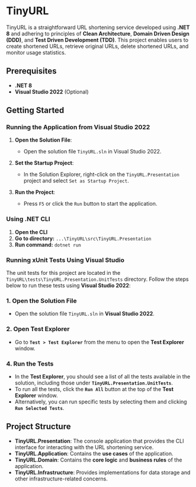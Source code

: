# TinyURL

TinyURL is a straightforward URL shortening service developed using **.NET 8** and adhering to principles of **Clean Architecture**, **Domain Driven Design (DDD)**, and **Test Driven Development (TDD)**. This project enables users to create shortened URLs, retrieve original URLs, delete shortened URLs, and monitor usage statistics.

## Prerequisites

- **.NET 8**
- **Visual Studio 2022** (Optional)

## Getting Started

### Running the Application from Visual Studio 2022

1. **Open the Solution File**:
    - Open the solution file `TinyURL.sln` in Visual Studio 2022.

2. **Set the Startup Project**:
    - In the Solution Explorer, right-click on the `TinyURL.Presentation` project and select `Set as Startup Project`.

3. **Run the Project**:
    - Press `F5` or click the `Run` button to start the application.

### Using .NET CLI
1. **Open the CLI**
2. **Go to directory:**  `...\TinyURL\src\TinyURL.Presentation`
3. **Run command:**   `dotnet run`

### Running xUnit Tests Using Visual Studio

The unit tests for this project are located in the `TinyURL\tests\TinyURL.Presentation.UnitTests` directory. Follow the steps below to run these tests using **Visual Studio 2022**:

### 1. Open the Solution File

- Open the solution file `TinyURL.sln` in **Visual Studio 2022**.

### 2. Open Test Explorer

- Go to **`Test > Test Explorer`** from the menu to open the **Test Explorer** window.

### 4. Run the Tests

- In the **Test Explorer**, you should see a list of all the tests available in the solution, including those under **`TinyURL.Presentation.UnitTests`**.
- To run all the tests, click the **`Run All`** button at the top of the **Test Explorer** window.
- Alternatively, you can run specific tests by selecting them and clicking **`Run Selected Tests`**.

## Project Structure

- **TinyURL.Presentation**: The console application that provides the CLI interface for interacting with the URL shortening service.
- **TinyURL.Application**: Contains the **use cases** of the application.
- **TinyURL.Domain**: Contains the **core logic** and **business rules** of the application.
- **TinyURL.Infrastructure**: Provides implementations for data storage and other infrastructure-related concerns.